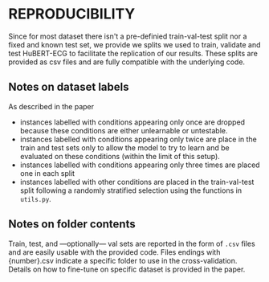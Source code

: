 # REPRODUCIBILITY

Since for most dataset there isn't a pre-definied train-val-test split nor a fixed and known test set, we provide we splits we used to train, validate and test HuBERT-ECG to facilitate the replication of our results.
These splits are provided as csv files and are fully compatible with the underlying code.

## Notes on dataset labels
As described in the paper
- instances labelled with conditions appearing only once are dropped because these conditions are either unlearnable or untestable.
- instances labelled with conditions appearing only twice are place in the train and test sets only to allow the model to try to learn and be evaluated on these conditions (within the limit of this setup).
- instances labelled with conditions appearing only three times are placed one in each split
- instances labelled with other conditions are placed in the train-val-test split following a randomly stratified selection using the functions in `utils.py`.

## Notes on folder contents
Train, test, and —optionally— val sets are reported in the form of `.csv` files and are easily usable with the provided code.
Files endings with {number}.csv indicate a specific folder to use in the cross-validation.
Details on how to fine-tune on specific dataset is provided in the paper.
